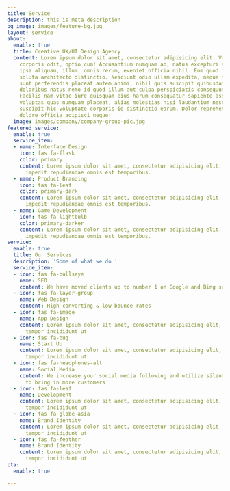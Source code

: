```yaml
---
title: Service
description: this is meta description
bg_image: images/feature-bg.jpg
layout: service
about:
  enable: true
  title: Creative UX/UI Design Agency
  content: Lorem ipsum dolor sit amet, consectetur adipisicing elit. Voluptate soluta
    corporis odit, optio cum! Accusantium numquam ab, natus excepturi architecto earum
    ipsa aliquam, illum, omnis rerum, eveniet officia nihil. Eum quod iure nulla,
    soluta architecto distinctio. Nesciunt odio ullam expedita, neque fugit maiores
    sunt perferendis placeat autem animi, nihil quis suscipit quibusdam ut reiciendis
    doloribus natus nemo id quod illum aut culpa perspiciatis consequuntur tempore?
    Facilis nam vitae iure quisquam eius harum consequatur sapiente assumenda, officia
    voluptas quas numquam placeat, alias molestias nisi laudantium nesciunt perspiciatis
    suscipit hic voluptate corporis id distinctio earum. Dolor reprehenderit fuga
    dolore officia adipisci neque!
  image: images/company/company-group-pic.jpg
featured_service:
  enable: true
  service_item:
  - name: Interface Design
    icon: fas fa-flask
    color: primary
    content: Lorem ipsum dolor sit amet, consectetur adipisicing elit. Saepe enim
      impedit repudiandae omnis est temporibus.
  - name: Product Branding
    icon: fas fa-leaf
    color: primary-dark
    content: Lorem ipsum dolor sit amet, consectetur adipisicing elit. Saepe enim
      impedit repudiandae omnis est temporibus.
  - name: Game Development
    icon: fas fa-lightbulb
    color: primary-darker
    content: Lorem ipsum dolor sit amet, consectetur adipisicing elit. Saepe enim
      impedit repudiandae omnis est temporibus.
service:
  enable: true
  title: Our Services
  description: 'Some of what we do '
  service_item:
  - icon: fas fa-bullseye
    name: SEO
    content: We have moved clients up to number 1 on Google and Bing search
  - icon: fas fa-layer-group
    name: Web Design
    content: High converting & low bounce rates
  - icon: fas fa-image
    name: App Design
    content: Lorem ipsum dolor sit amet, consectetur adipisicing elit, sed do eiusmod
      tempor incididunt ut
  - icon: fas fa-bug
    name: Start Up
    content: Lorem ipsum dolor sit amet, consectetur adipisicing elit, sed do eiusmod
      tempor incididunt ut
  - icon: fas fa-headphones-alt
    name: Social Media
    content: We increase your social media following and utilize silent marketing
      to bring in more customers
  - icon: fas fa-leaf
    name: Development
    content: Lorem ipsum dolor sit amet, consectetur adipisicing elit, sed do eiusmod
      tempor incididunt ut
  - icon: fas fa-globe-asia
    name: Brand Identity
    content: Lorem ipsum dolor sit amet, consectetur adipisicing elit, sed do eiusmod
      tempor incididunt ut
  - icon: fas fa-feather
    name: Brand Identity
    content: Lorem ipsum dolor sit amet, consectetur adipisicing elit, sed do eiusmod
      tempor incididunt ut
cta:
  enable: true

---
```

